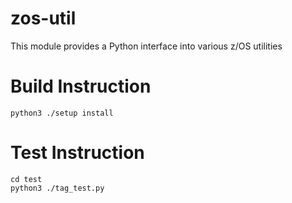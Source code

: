 # zos-util
This module provides a Python interface into various z/OS utilities

# Build Instruction  
  `python3 ./setup install`

# Test Instruction  
  `cd test`  
  `python3 ./tag_test.py`
